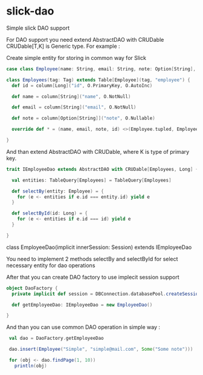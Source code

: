 slick-dao
=========

Simple slick DAO support


For DAO support you need extend AbstractDAO with CRUDable
CRUDable[T,K] is Generic type. For example : 

Create simple entity for storing in common way for Slick

``` Scala
case class Employee(name: String, email: String, note: Option[String], id: Long = 0)
```

``` Scala
class Employees(tag: Tag) extends Table[Employee](tag, "employee") {
  def id = column[Long]("id", O.PrimaryKey, O.AutoInc)

  def name = column[String]("name", O.NotNull)

  def email = column[String]("email", O.NotNull)

  def note = column[Option[String]]("note", O.Nullable)

  override def * = (name, email, note, id) <>(Employee.tupled, Employee.unapply)

}
```

And than extend AbstractDAO with CRUDable, where K is type of primary key.

``` Scala
trait IEmployeeDao extends AbstractDAO with CRUDable[Employees, Long] {

  val entities: TableQuery[Employees] = TableQuery[Employees]

  def selectBy(entity: Employee) = {
    for (e <- entities if e.id === entity.id) yield e
  }

  def selectById(id: Long) = {
    for (e <- entities if e.id === id) yield e
  }

}
```

class EmployeeDao(implicit innerSession: Session) extends IEmployeeDao

You need to implement 2 methods selectBy and selectById for select necessary entity for dao operations

After that you can create DAO factory to use implecit session support
``` Scala
object DaoFactory {
  private implicit def session = DBConnection.databasePool.createSession()

  def getEmployeeDao: IEmployeeDao = new EmployeeDao()

}
```
And than you can use common DAO operation in simple way : 
``` Scala
 val dao = DaoFactory.getEmployeeDao

 dao.insert(Employee("Simple", "simple@mail.com", Some("Some note")))

 for (obj <- dao.findPage(1, 10))
   println(obj)
```
